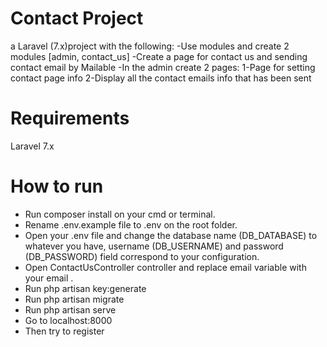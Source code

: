 <h1>Contact Project</h1>
   <p> a Laravel (7.x)project with the following:
    -Use modules and create 2 modules [admin, contact_us]
    -Create a page for contact us and sending contact email by Mailable
    -In the admin create 2 pages:
    1-Page for setting contact page info
    2-Display all the contact emails info that has been sent
   </p>
<h1> Requirements </h1>
   <p> Laravel 7.x </p>
<h1> How to run </h1> 
<ul>
<li> Run composer install on your cmd or terminal. </li>
<li> Rename .env.example file to .env on the root folder. </li>
<li> Open your .env file and change the database name (DB_DATABASE) to whatever you have, username (DB_USERNAME) and password (DB_PASSWORD) field correspond to your configuration. </li>
<li>  Open ContactUsController controller and replace email variable with your email . </li>
<li> Run php artisan key:generate </li>
<li> Run php artisan migrate </li>
<li> Run php artisan serve </li>
<li> Go to localhost:8000 </li>
<li> Then try to register </li>
   </ul>
